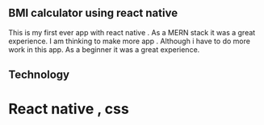 ## BMI calculator using react native
This is my first ever app with react native . As a MERN stack it was a great experience. I am thinking to make more app . Although i have to do more work in this app. As a beginner it was a great experience.
## Technology
# React native , css
